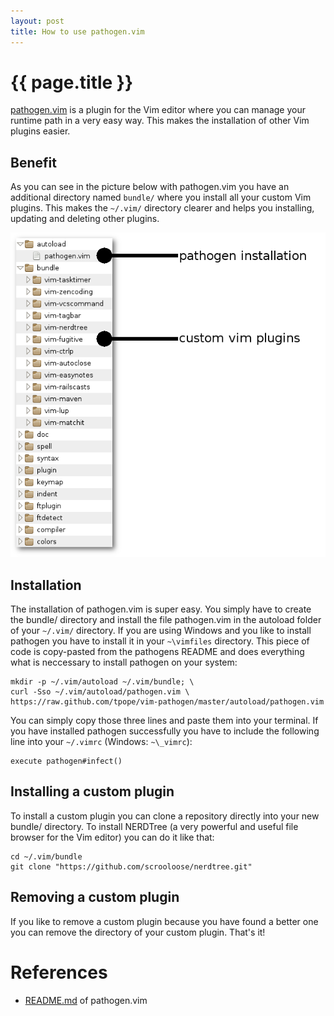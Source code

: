 ```yaml
---
layout: post
title: How to use pathogen.vim
---
```


{{ page.title }}
================

[pathogen.vim](http://github.com/tpope/vim-pathogen) is a plugin for 
the Vim editor where you can manage your runtime path in a very easy 
way. This makes the installation of other Vim plugins easier.

Benefit
-------
As you can see in the picture below with pathogen.vim you have an 
additional directory named `bundle/` where you install all your custom 
Vim plugins. This makes the `~/.vim/` directory clearer and helps you 
installing, updating and deleting other plugins.

![vim-pathogen directory structore](/images/vim-pathogen-1.png)

Installation
------------
The installation of pathogen.vim is super easy. You simply have to create 
the bundle/ directory and install the file pathogen.vim in the autoload 
folder of your `~/.vim/` directory. If you are using Windows and you like 
to install pathogen you have to install it in your `~\vimfiles` directory. 
This piece of code is copy-pasted from the pathogens README and does 
everything what is neccessary to install pathogen on your system:

    mkdir -p ~/.vim/autoload ~/.vim/bundle; \
    curl -Sso ~/.vim/autoload/pathogen.vim \
    https://raw.github.com/tpope/vim-pathogen/master/autoload/pathogen.vim

You can simply copy those three lines and paste them into your terminal. 
If you have installed pathogen successfully you have to include the 
following line into your `~/.vimrc` (Windows: `~\_vimrc`):

    execute pathogen#infect()

Installing a custom plugin
--------------------------
To install a custom plugin you can clone a repository directly into your 
new bundle/ directory. To install NERDTree (a very powerful and useful file 
browser for the Vim editor) you can do it like that:

    cd ~/.vim/bundle
    git clone "https://github.com/scrooloose/nerdtree.git"

Removing a custom plugin
------------------------
If you like to remove a custom plugin because you have found a better one 
you can remove the directory of your custom plugin. That's it!

References
==========
 * [README.md](https://github.com/tpope/vim-pathogen/blob/master/README.markdown) 
   of pathogen.vim
